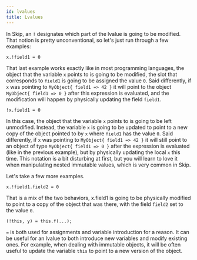 ```yaml
---
id: lvalues
title: Lvalues
---
```


In Skip, an `!` designates which part of the lvalue is going to be modified. That notion is pretty unconventional, so let's just run through a few examples:

```
x.!field1 = 0
```
That last example works exactly like in most programming languages, the object that the variable `x` points to is going to be modified, the slot that corresponds to `field1` is going to be assigned the value `0`. Said differently, if `x` was pointing to `MyObject{ field1 => 42 }` it will point to the object `MyObject{ field1 => 0 }` after this expression is evaluated, and the modification will happen by physically updating the field `field1`. 

```
!x.field1 = 0
```

In this case, the object that the variable `x` points to is going to be left unmodified. Instead, the variable `x` is going to be updated to point to a new copy of the object pointed to by `x` where `field1` has the value `0`. Said differently, if `x` was pointing to `MyObject{ field1 => 42 }` it will still point to an object of type `MyObject{ field1 => 0 }` after the expression is evaluated (like in the previous example), but by physically updating the local `x` this time. This notation is a bit disturbing at first, but you will learn to love it when manipulating nested immutable values, which is very common in Skip.

Let's take a few more examples.

```
x.!field1.field2 = 0
```

That is a mix of the two behaviors, x.field1 is going to be physically modified to point to a copy of the object that was there, with the field `field2` set to the value `0`.

```
(!this, y) = this.f(...);
```

`=` is both used for assignments and variable introduction for a reason. It can be useful for an lvalue to both introduce new variables and modify existing ones. For example, when dealing with immutable objects, it will be often useful to update the variable `this` to point to a new version of the object.
